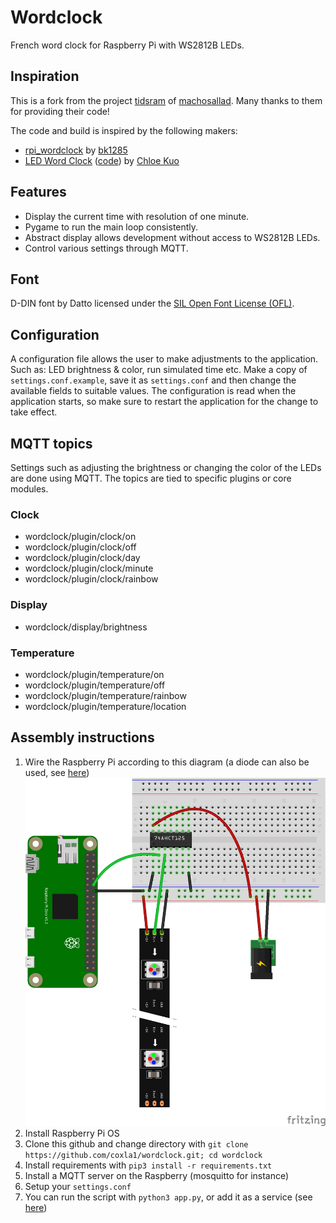 # Wordclock

French word clock for Raspberry Pi with WS2812B LEDs.

## Inspiration

This is a fork from the project [tidsram](https://github.com/machosallad/tidsram) of [machosallad](https://github.com/machosallad).
Many thanks to them for providing their code!

The code and build is inspired by the following makers:

- [rpi_wordclock](https://github.com/bk1285/rpi_wordclock) by [bk1285](https://github.com/bk1285)
- [LED Word Clock](https://www.youtube.com/watch?v=SXYwSN6mX_Q) ([code](https://github.com/ckuo23/wordclock)) by [Chloe Kuo](https://www.youtube.com/channel/UC0ybj4KuDQc_jOx1ONrlrfw)

## Features

- Display the current time with resolution of one minute.
- Pygame to run the main loop consistently.
- Abstract display allows development without access to WS2812B LEDs.
- Control various settings through MQTT.

## Font

D-DIN font by Datto licensed under the [SIL Open Font License (OFL)](https://scripts.sil.org/cms/scripts/page.php?site_id=nrsi&id=OFL).

## Configuration

A configuration file allows the user to make adjustments to the application. Such as: LED brightness & color, run simulated time etc.
Make a copy of `settings.conf.example`, save it as `settings.conf` and then change the available fields to suitable values.
The configuration is read when the application starts, so make sure to restart the application for the change to take effect.

## MQTT topics

Settings such as adjusting the brightness or changing the color of the LEDs are done using MQTT.
The topics are tied to specific plugins or core modules.

### Clock

- wordclock/plugin/clock/on
- wordclock/plugin/clock/off
- wordclock/plugin/clock/day
- wordclock/plugin/clock/minute
- wordclock/plugin/clock/rainbow

### Display

- wordclock/display/brightness

### Temperature

- wordclock/plugin/temperature/on
- wordclock/plugin/temperature/off
- wordclock/plugin/temperature/rainbow
- wordclock/plugin/temperature/location

## Assembly instructions

1. Wire the Raspberry Pi according to this diagram (a diode can also be used, see [here](https://learn.adafruit.com/neopixels-on-raspberry-pi/raspberry-pi-wiring))
![](circuit_bb.png)
1. Install Raspberry Pi OS
1. Clone this github and change directory with `git clone https://github.com/coxla1/wordclock.git; cd wordclock`
1. Install requirements with `pip3 install -r requirements.txt`
1. Install a MQTT server on the Raspberry (mosquitto for instance)
1. Setup your `settings.conf`
1. You can run the script with `python3 app.py`, or add it as a service (see [here](https://gist.github.com/emxsys/a507f3cad928e66f6410e7ac28e2990f))
